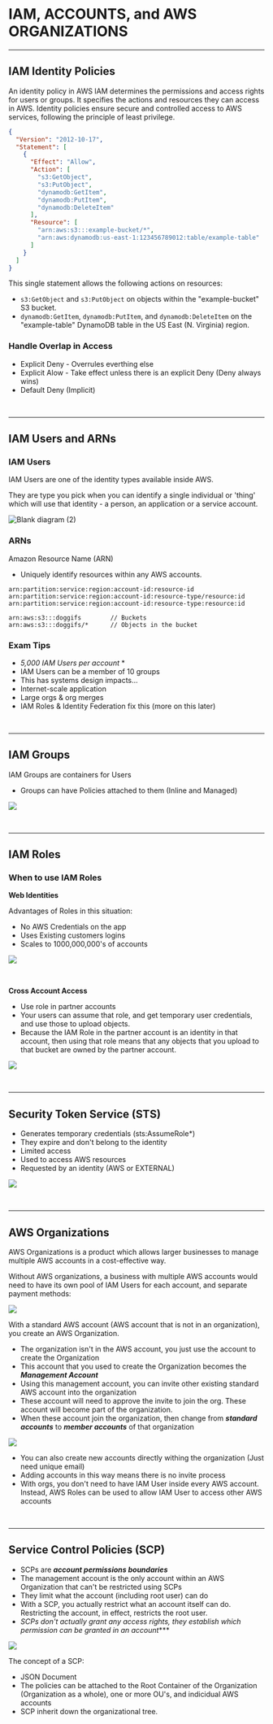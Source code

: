 # IAM, ACCOUNTS, and AWS ORGANIZATIONS

<hr>

## IAM Identity Policies

An identity policy in AWS IAM determines the permissions and access rights for users or groups. It specifies the actions and resources they can access in AWS. Identity policies ensure secure and controlled access to AWS services, following the principle of least privilege.

```json
{
  "Version": "2012-10-17",
  "Statement": [
    {
      "Effect": "Allow",
      "Action": [
        "s3:GetObject",
        "s3:PutObject",
        "dynamodb:GetItem",
        "dynamodb:PutItem",
        "dynamodb:DeleteItem"
      ],
      "Resource": [
        "arn:aws:s3:::example-bucket/*",
        "arn:aws:dynamodb:us-east-1:123456789012:table/example-table"
      ]
    }
  ]
}
```

This single statement allows the following actions on resources:

- `s3:GetObject` and `s3:PutObject` on objects within the "example-bucket" S3 bucket.
- `dynamodb:GetItem`, `dynamodb:PutItem`, and `dynamodb:DeleteItem` on the "example-table" DynamoDB table in the US East (N. Virginia) region.

### Handle Overlap in Access

- Explicit Deny - Overrules everthing else
- Explicit Alow - Take effect unless there is an explicit Deny (Deny always wins)
- Default Deny (Implicit)

<br>
<hr>


## IAM Users and ARNs

### IAM Users

IAM Users are one of the identity types available inside AWS.

They are type you pick when you can identify a single individual or 'thing' which will use that identity - a person, an application or a service account.

![Blank diagram (2)](https://github.com/clancinio/aws-certified-developer-accociate/assets/20428737/06462967-ee62-4361-a60d-a2c1d1354358)

### ARNs

Amazon Resource Name (ARN)

- Uniquely identify resources within any AWS accounts.

```
arn:partition:service:region:account-id:resource-id
arn:partition:service:region:account-id:resource-type/resource:id
arn:partition:service:region:account-id:resource-type:resource:id

arn:aws:s3:::doggifs        // Buckets
arn:aws:s3:::doggifs/*      // Objects in the bucket
```

### Exam Tips  

- _5,000 IAM Users per account_ *
- IAM Users can be a member of 10 groups 
- This has systems design impacts...
- Internet-scale application
- Large orgs & org merges
- IAM Roles & Identity Federation fix this (more on this later)

<br>
<hr>

## IAM Groups

IAM Groups are containers for Users

- Groups can have Policies attached to them (Inline and Managed)

![](images/Blank_diagram(3).png)

<br>
<hr>

## IAM Roles

### When to use IAM Roles

**Web Identities**  

Advantages of Roles in this situation:

- No AWS Credentials on the app
- Uses Existing customers logins 
- Scales to 1000,000,000's of accounts

![](images/Roles_Web_Identies.png)

<br>

**Cross Account Access**  

- Use role in partner accounts
- Your users can assume that role, and get temporary user credentials, and use those to upload objects.
- Because the IAM Role in the partner account is an identity in that account, then using that role means that any objects that you upload to that bucket are owned by the partner account.

![](images/Multi_Account.png)

<br>
<hr>

## Security Token Service (STS)

- Generates temporary credentials (sts:AssumeRole*)
- They expire and don't belong to the identity
- Limited access
- Used to access AWS resources
- Requested by an identity (AWS or EXTERNAL)

![](images/sts.png)

<br>
<hr>

## AWS Organizations 

AWS Organizations is a product which allows larger businesses to manage multiple AWS accounts in a cost-effective way.

Without AWS organizations, a business with multiple AWS accounts would need to have its own pool of IAM Users for each account, and separate payment methods:

![](images/orgs1.png)


With a standard AWS account (AWS account that is not in an organization), you create an AWS Organization.

- The organization isn't in the AWS account, you just use the account to create the Organization
- This account that you used to create the Organization becomes the _**Management Account**_
- Using this management account, you can invite other existing standard AWS account into the organization
- These account will need to approve the invite to join the org. These account will become part of the organization.
- When these account join the organization, then change from **_standard accounts_** to _**member accounts**_ of that organization 

![](images/orgs2.png)

- You can also create new accounts directly withing the organization (Just need unique email)
- Adding accounts in this way means there is no invite process
- With orgs, you don't need to have IAM User inside every AWS account. Instead, AWS Roles can be used to allow IAM User to access other AWS accounts

<br>
<hr>

## Service Control Policies (SCP)

- SCPs are **_account permissions boundaries_**
- The management account is the only account within an AWS Organization that can't be restricted using SCPs
- They limit what the account (including root user) can do
- With a SCP, you actually restrict what an account itself can do. Restricting the account, in effect, restricts the root user.
- _SCPs don't actually grant any access rights, they establish which permission can be granted in an account_***

![](images/SPC.png)

The concept of a SCP:
- JSON Document
- The policies can be attached to the Root Container of the Organization (Organization as a whole), one or more OU's, and indicidual AWS accounts
- SCP inherit down the organizational tree.


